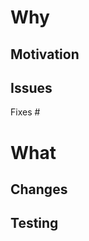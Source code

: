 # Why
## Motivation
<!-- Why is this PR necessary?  What does it achieve/fix/improve? -->

## Issues
Fixes #

# What
## Changes
<!-- Outline the key high-level changes introduced by this PR -->

## Testing
<!-- What (manual) testing has been performed? -->
